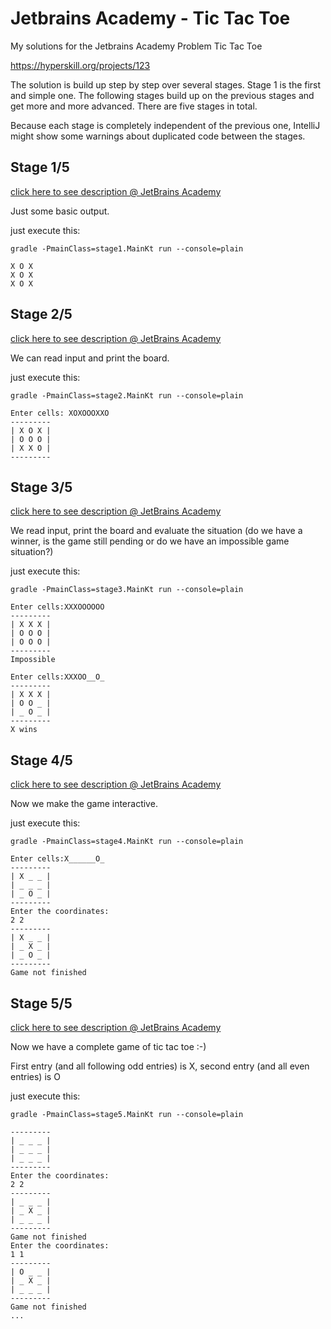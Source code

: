 # Jetbrains Academy - Tic Tac Toe

My solutions for the Jetbrains Academy Problem Tic Tac Toe

https://hyperskill.org/projects/123

The solution is build up step by step over several stages. 
Stage 1 is the first and simple one. The following stages 
build up on the previous stages and get more and more advanced.
There are five stages in total.

Because each stage is completely independent of the previous one,
IntelliJ might show some warnings about duplicated code between 
the stages.

## Stage 1/5

[click here to see description @ JetBrains Academy](https://hyperskill.org/projects/123/stages/654/implement)

Just some basic output.

just execute this:

    gradle -PmainClass=stage1.MainKt run --console=plain

    X O X
    X O X
    X O X

## Stage 2/5

[click here to see description @ JetBrains Academy](https://hyperskill.org/projects/123/stages/655/implement)

We can read input and print the board.

just execute this:

    gradle -PmainClass=stage2.MainKt run --console=plain
    
    Enter cells: XOXOOOXXO
    ---------
    | X O X |
    | O O O |
    | X X O |
    ---------

## Stage 3/5

[click here to see description @ JetBrains Academy](https://hyperskill.org/projects/123/stages/656/implement)

We read input, print the board and evaluate the situation 
(do we have a winner, is the game still pending or do we have 
an impossible game situation?)

just execute this:

    gradle -PmainClass=stage3.MainKt run --console=plain

    Enter cells:XXXOOOOOO
    ---------
    | X X X |
    | O O O |
    | O O O |
    ---------
    Impossible

    Enter cells:XXXOO__O_
    ---------
    | X X X |
    | O O _ |
    | _ O _ |
    ---------
    X wins

## Stage 4/5

[click here to see description @ JetBrains Academy](https://hyperskill.org/projects/123/stages/657/implement)

Now we make the game interactive.

just execute this:

    gradle -PmainClass=stage4.MainKt run --console=plain
    
    Enter cells:X______O_
    ---------
    | X _ _ |
    | _ _ _ |
    | _ O _ |
    ---------
    Enter the coordinates:
    2 2
    ---------
    | X _ _ |
    | _ X _ |
    | _ O _ |
    ---------
    Game not finished

## Stage 5/5

[click here to see description @ JetBrains Academy](https://hyperskill.org/projects/123/stages/658/implement)

Now we have a complete game of tic tac toe :-)

First entry (and all following odd entries) is X, second entry (and all even entries) is O

just execute this:

    gradle -PmainClass=stage5.MainKt run --console=plain
    
    ---------
    | _ _ _ |
    | _ _ _ |
    | _ _ _ |
    ---------
    Enter the coordinates:
    2 2
    ---------
    | _ _ _ |
    | _ X _ |
    | _ _ _ |
    ---------
    Game not finished
    Enter the coordinates:
    1 1
    ---------
    | O _ _ |
    | _ X _ |
    | _ _ _ |
    ---------
    Game not finished
    ...